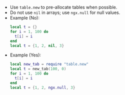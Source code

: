 - Use `table.new` to pre-allocate tables when possible.
- Do not use `nil` in arrays; use `ngx.null` for null values.
- Example (No):
  ```lua
  local t = {}
  for i = 1, 100 do
    t[i] = i
  end
  local t = {1, 2, nil, 3}
  ```
- Example (Yes):
  ```lua
  local new_tab = require "table.new"
  local t = new_tab(100, 0)
  for i = 1, 100 do
    t[i] = i
  end
  local t = {1, 2, ngx.null, 3}
  ```
